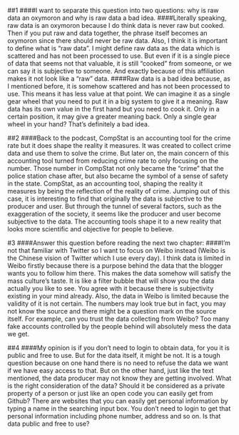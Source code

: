 ##1
####I want to separate this question into two questions: why is raw data an oxymoron and why is raw data a bad idea.
####Literally speaking, raw data is an oxymoron because I do think data is never raw but cooked. Then if you put raw and data together, the phrase itself becomes an oxymoron since there should never be raw data. Also, I think it is important to define what is “raw data”. I might define raw data as the data which is scattered and has not been processed to use. But even if it is a single piece of data that seems not that valuable, it is still “cooked” from someone, or we can say it is subjective to someone. And exactly because of this affiliation makes it not look like a “raw” data.
####Raw data is a bad idea because, as I mentioned before, it is somehow scattered and has not been processed to use. This means it has less value at that point. We can imagine it as a single gear wheel that you need to put it in a big system to give it a meaning. Raw data has its own value in the first hand but you need to cook it. Only in a certain position, it may give a greater meaning back. Only a single gear wheel in your hand? That’s definitely a bad idea.

##2
####Back to the podcast, CompStat is an accounting tool for the crime rate but it does shape the reality it measures. It was created to collect crime data and use them to solve the crime. But later on, the main concern of this accounting tool turned from reducing crime rate to only focusing on the number. Those number in CompStat not only became the “crime” that the police station chase after, but also became the symbol of a sense of safety in the state. CompStat, as an accounting tool, shaping the reality it measures by being the reflection of the reality of crime. Jumping out of this case, it is interesting to find that originally the data is subjective to the producer and user. But through the tunnel of several factors, such as the exaggeration of the society, it seems like the producer and user become subjective to the data. The accounting tools shape it to a new reality that looks more scientific and objective for people to believe.


#3
####Answer this question before reading the next two chapter:
####I’m not that familiar with Twitter so I want to focus on Weibo instead (Weibo is the Chinese vision of Twitter which I use every day). I think data is limited in Weibo firstly because there is a purpose behind the data that the blogger wants you to follow him there. This makes the data somehow will satisfy the mass culture’s taste. It is like a filter bubble that will show you the data actually you like to see. You agree with it because there is subjectivity existing in your mind already. Also, the data in Weibo is limited because the validity of it is not certain. The numbers may look true but in fact, you may not know the source and there might be a question mark on the source itself. For example, can you trust the data collecting from Weibo? Too many fake accounts controlled by the people behind will absolutely mess the data we get. 

##4
####My opinion is if you don’t need to login to obtain data, for you it is public and free to use. But for the data itself, it might be not. It is a tough question because on one hand there is no need to refuse the data we want if we have easy access to that. But on the other hand, just like the text mentioned, the data producer may not know they are getting involved. What is the right consideration of the data? Should it be considered as a private property of a person or just like an open code you can easily get from Github? There are websites that you can easily get personal information by typing a name in the searching input box. You don’t need to login to get that personal information including phone number, address and so on. Is that data public and free to use?
